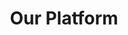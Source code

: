 ---
title: Our Platform
link: about-us
order: 2
has_dropdown: true
items: [
    {
        title: About our Platform,
        link: About our Platform,
        order: 1
    },
    {
        title: E-Health Records (EHR),
        link: ehr,
        order: 2
    },
    {
        title: Self-Direction Services (SDS),
        link: sds,
        order: 3
    },
    {
        title: Electronic Visit Verification (EVV),
        link: evv,
        order: 4
    },
    {
        title: Billing & Revenue Cycle Management,
        link: Billing & Revenue Cycle Management,
        order: 5
    },
    {
        title: Personal Care Services (CDPAP),
        link: cdpap,
        order: 6
    },
    {
        title: Crisis Response & Support,
        link: Crisis Response & Support,
        order: 7
    },
    {
        title: Visibility & Reporting,
        link: Visibility & Reporting,
        order: 8
    },
]
---